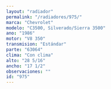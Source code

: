 ```yaml
---
layout: "radiador"
permalink: "/radiadores/975/"
marca: "Chevrolet"
modelo: "C3500, Silverado/Sierra 3500"
ano: "1986"
motor: "V8 350"
transmision: "Estándar"
parte: "63064"
clima: "Con clima"
alto: "28 5/16"
ancho: "17 1/2"
observaciones: ""
id: "975"
---
```


